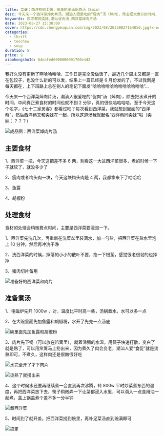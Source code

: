 ```yaml
---
title: 菜谱：西洋蔡同奀妹，简单的潮汕促肉汤（5min）
desc: 今天来一个西洋菜焯肉片汤，潮汕人很爱吃的“促肉”汤（焯肉），除去把水煮开的时间，中间真正煮食材的时间也就不到 2 分钟，真的很快哈哈哈哈。至于今天这个名字，《七十二家房客》都看过吧？每次看到西洋菜，我就想到里面的“西洋蔡”，然后西洋蔡又和奀妹在一起，所以这道汤我就起名“西洋蔡同奀妹”啦（奀妹：？？？）
keywords: 西洋蔡同奀妹,潮汕促肉汤,西洋菜焯肉片汤
date: 2023-08-27 15:38:00
cover: https://cdn.chengpeiquan.com/img/2023/08/20230827164050.jpg?x-oss-process=image/interlace,1
categories:
  - thrift
  - teochew
  - soup
duration: 5
price: 9
xiaohongshuId: 64eafed6000000001700e4d2
---
```


我好久没有更新了啊哈哈哈哈，工作日是完全没做饭了，最近几个周末又都是一直在包饺子，也没什么新的可以发，结果上一篇已经是 6 月份发的了，不过我倒是每天都在，上下班路上总在别人的笔记下面发“哈哈哈哈哈哈哈哈哈哈哈哈”…

今天来一个西洋菜焯肉片汤，潮汕人很爱吃的“促肉”汤（焯肉），除去把水煮开的时间，中间真正煮食材的时间也就不到 2 分钟，真的很快哈哈哈哈。至于今天这个名字，《七十二家房客》都看过吧？每次看到西洋菜，我就想到里面的“西洋蔡”，然后西洋蔡又和奀妹在一起，所以这道汤我就起名“西洋蔡同奀妹”啦（奀妹：？？？）

![成品图：西洋菜焯肉片汤](https://cdn.chengpeiquan.com/img/2023/08/20230827164107.jpg?x-oss-process=image/interlace,1)

## 主要食材

1、西洋菜一把，今天这把差不多 6 两，别看这一大盆西洋菜很多，煮的时候一下子就软了，就没多少了

2、瘦肉或者梅头肉一块，今天这块梅头肉是 4 两，我都拿来下了哈哈哈

3、鱼露

4、胡椒粉

## 处理食材

食材的处理会稍微费点时间，主要是西洋菜要浸泡一下。

1、西洋菜先洗几次，再重新在洗菜盆里装满水，加一勺盐，把西洋菜在盐水里泡上 10 分钟，然后再冲洗干净

2、洗西洋菜的时候，掉落的小小的散叶不要，掐一下根茎，感觉很老很韧的也择掉

3、猪肉切片备用

![准备好的西洋菜和肉片](https://cdn.chengpeiquan.com/img/2023/08/20230827164102.jpg?x-oss-process=image/interlace,1)

## 准备煮汤

1、电磁炉先开 1000w ，对，温度比平时高一些，汤锅煮水，水可以多一点

2、在大碗里面先加鱼露和胡椒粉，水开了先兑一点汤底

![碗里面先加鱼露和胡椒粉](https://cdn.chengpeiquan.com/img/2023/08/20230827164103.jpg?x-oss-process=image/interlace,1)

3、肉片先下锅（可以放在笊篱里），就着沸腾的水温，用筷子快速打散，变白了就是熟了，可以用笊篱马上捞出来，因为煮久了肉会变老，潮汕人爱“食促”就是烫熟即可，不煮久，这样肉还是很嫩很好吃

![水完全开了才下肉片](https://cdn.chengpeiquan.com/img/2023/08/20230827164104.jpg?x-oss-process=image/interlace,1)

![烫熟了就捞出来](https://cdn.chengpeiquan.com/img/2023/08/20230827164108.jpg?x-oss-process=image/interlace,1)

4、这个时候水还要再继续煮一会直到再次沸腾，转 800w 平时炒菜煮东西的温度，再把西洋菜放下去，筷子稍微弄一下让菜都浸入水里，可以滴入一点食用油一起煮，盖上锅盖煮个差不多一分半钟

![煮西洋菜](https://cdn.chengpeiquan.com/img/2023/08/20230827164105.jpg?x-oss-process=image/interlace,1)

5、时间到了就开盖，把西洋菜捞到碗里，再补足菜汤直到碗满即可

![搞定](https://cdn.chengpeiquan.com/img/2023/08/20230827164106.jpg?x-oss-process=image/interlace,1)
